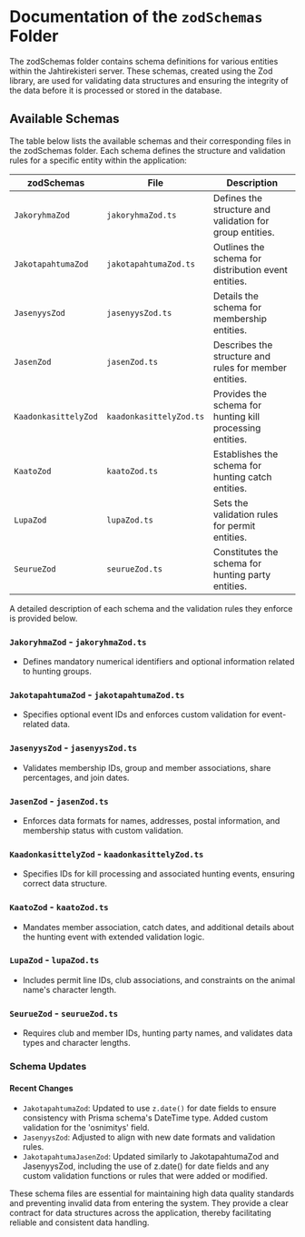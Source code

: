 # Documentation of the `zodSchemas` Folder

The zodSchemas folder contains schema definitions for various entities within the Jahtirekisteri server. These schemas, created using the Zod library, are used for validating data structures and ensuring the integrity of the data before it is processed or stored in the database.

## Available Schemas

The table below lists the available schemas and their corresponding files in the zodSchemas folder. Each schema defines the structure and validation rules for a specific entity within the application:

| zodSchemas              | File                      | Description |
|-------------------------|---------------------------|-------------|
| `JakoryhmaZod`          | `jakoryhmaZod.ts`         | Defines the structure and validation for group entities. |
| `JakotapahtumaZod`      | `jakotapahtumaZod.ts`     | Outlines the schema for distribution event entities. |
| `JasenyysZod`           | `jasenyysZod.ts`          | Details the schema for membership entities. |
| `JasenZod`              | `jasenZod.ts`             | Describes the structure and rules for member entities. |
| `KaadonkasittelyZod`    | `kaadonkasittelyZod.ts`   | Provides the schema for hunting kill processing entities. |
| `KaatoZod`              | `kaatoZod.ts`             | Establishes the schema for hunting catch entities. |
| `LupaZod`               | `lupaZod.ts`              | Sets the validation rules for permit entities. |
| `SeurueZod`             | `seurueZod.ts`            | Constitutes the schema for hunting party entities. |

A detailed description of each schema and the validation rules they enforce is provided below.

### `JakoryhmaZod` - `jakoryhmaZod.ts`
- Defines mandatory numerical identifiers and optional information related to hunting groups.

### `JakotapahtumaZod` - `jakotapahtumaZod.ts`
- Specifies optional event IDs and enforces custom validation for event-related data.

### `JasenyysZod` - `jasenyysZod.ts`
- Validates membership IDs, group and member associations, share percentages, and join dates.

### `JasenZod` - `jasenZod.ts`
- Enforces data formats for names, addresses, postal information, and membership status with custom validation.

### `KaadonkasittelyZod` - `kaadonkasittelyZod.ts`
- Specifies IDs for kill processing and associated hunting events, ensuring correct data structure.

### `KaatoZod` - `kaatoZod.ts`
- Mandates member association, catch dates, and additional details about the hunting event with extended validation logic.

### `LupaZod` - `lupaZod.ts`
- Includes permit line IDs, club associations, and constraints on the animal name's character length.

### `SeurueZod` - `seurueZod.ts`
- Requires club and member IDs, hunting party names, and validates data types and character lengths.

### Schema Updates

#### Recent Changes
- `JakotapahtumaZod`: Updated to use `z.date()` for date fields to ensure consistency with Prisma schema's DateTime type. Added custom validation for the 'osnimitys' field.
- `JasenyysZod`: Adjusted to align with new date formats and validation rules.
- `JakotapahtumaJasenZod`:  Updated similarly to JakotapahtumaZod and JasenyysZod, including the use of z.date() for date fields and any custom validation functions or rules that were added or modified.

These schema files are essential for maintaining high data quality standards and preventing invalid data from entering the system. They provide a clear contract for data structures across the application, thereby facilitating reliable and consistent data handling.
